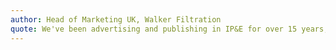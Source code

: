 ```yaml
---
author: Head of Marketing UK, Walker Filtration
quote: We've been advertising and publishing in IP&E for over 15 years, and it has always been a great experience. It is a high quality publication that has allowed us to maintain a consistent presence in various relevant markets and the team is a pleasure to work with. They are extremely professional, responsive and customer focused.
---
```

